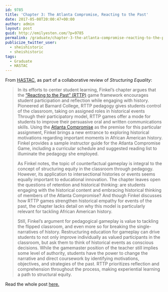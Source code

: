 ```yaml
---
id: 9785
title: 'Chapter 3: The Atlanta Compromise, Reacting to the Past'
date: 2017-05-08T20:00:47+00:00
author: admin
layout: post
guid: http://emilyesten.com/?p=9785
permalink: /graduate/chapter-3-the-atlanta-compromise-reacting-to-the-past/
publicize_twitter_user:
  - sheishistoric
  - sheishistoric
tags:
  - Graduate
  - HASTAC
---
```

From <a href="https://www.hastac.org/blogs/sheishistoric/2017/05/08/chapter-3-atlanta-compromise-reacting-past" target="_blank" rel="noopener noreferrer">HASTAC</a>, as part of a collaborative review of _Structuring Equality_:

> In its efforts to center student learning, Finkel’s chapter argues that the <a href="https://reacting.barnard.edu/" target="_blank" rel="noopener noreferrer">“Reacting to the Past” (RTTP)</a> game framework encourages student participation and reflection while engaging with history. Pioneered at Barnard College, RTTP pedagogy gives students control of the classroom, taking on assigned roles in historical events Through their participatory model, RTTP games offer a mode for students to improve their persuasive oral and written communications skills. Using the <a href="https://www.britannica.com/event/Atlanta-Compromise" target="_blank" rel="noopener noreferrer">Atlanta Compromise</a> as the premise for this particular assignment, Finkel brings a new entrance to exploring historical motivations regarding important moments in African American history. Finkel provides a sample instructor guide for the Atlanta Compromise Game, including a curricular schedule and suggested reading list to illuminate the pedagogy she employed.
>
> As Finkel notes, the topic of counterfactual gameplay is integral to the concept of structuring equity in the classroom through pedagogy. However, its application to intersectional histories or events seems equally important to educational innovation. The chapter leaves open the questions of retention and historical thinking: are students engaging with the historical content and embracing historical thinking of members of the Atlanta Compromise? And though Finkel discusses how RTTP games strengthen historical empathy for events of the past, the chapter lacks detail on why this model is particularly relevant for tackling African American history.
>
> Still, Finkel’s argument for pedagogical gameplay is value to tackling the flipped classroom, and even more so for breaking the single-narratives of history. Restructuring education for gameplay can drive students to not only improve individually as valued participants in the classroom, but ask them to think of historical events as conscious decisions. While the gamemaster position of the teacher still implies some level of authority, students have the power to change the narrative and direct coursework by identifying motivations, objectives, and strategies of the past. RTTP prioritizes reflection and comprehension throughout the process, making experiential learning a path to structural equity.

Read the whole post <a href="https://www.hastac.org/blogs/sheishistoric/2017/05/08/chapter-3-atlanta-compromise-reacting-past" target="_blank" rel="noopener noreferrer">here.</a>
